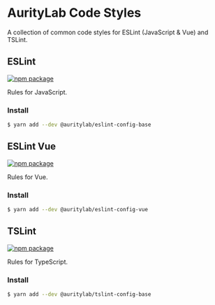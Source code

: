 # AurityLab Code Styles

A collection of common code styles for ESLint (JavaScript & Vue) and TSLint.



## ESLint
[![npm package](https://img.shields.io/npm/v/@auritylab/eslint-config-base.svg)](https://www.npmjs.com/package/@auritylab/eslint-config-base)

Rules for JavaScript.

### Install
```bash
$ yarn add --dev @auritylab/eslint-config-base
```

## ESLint Vue
[![npm package](https://img.shields.io/npm/v/@auritylab/eslint-config-vue.svg)](https://www.npmjs.com/package/@auritylab/eslint-config-vue)

Rules for Vue.

### Install
```bash
$ yarn add --dev @auritylab/eslint-config-vue
```

## TSLint
[![npm package](https://img.shields.io/npm/v/@auritylab/tslint-config-base.svg)](https://www.npmjs.com/package/@auritylab/tslint-config-base)

Rules for TypeScript.

### Install
```bash
$ yarn add --dev @auritylab/tslint-config-base
```
